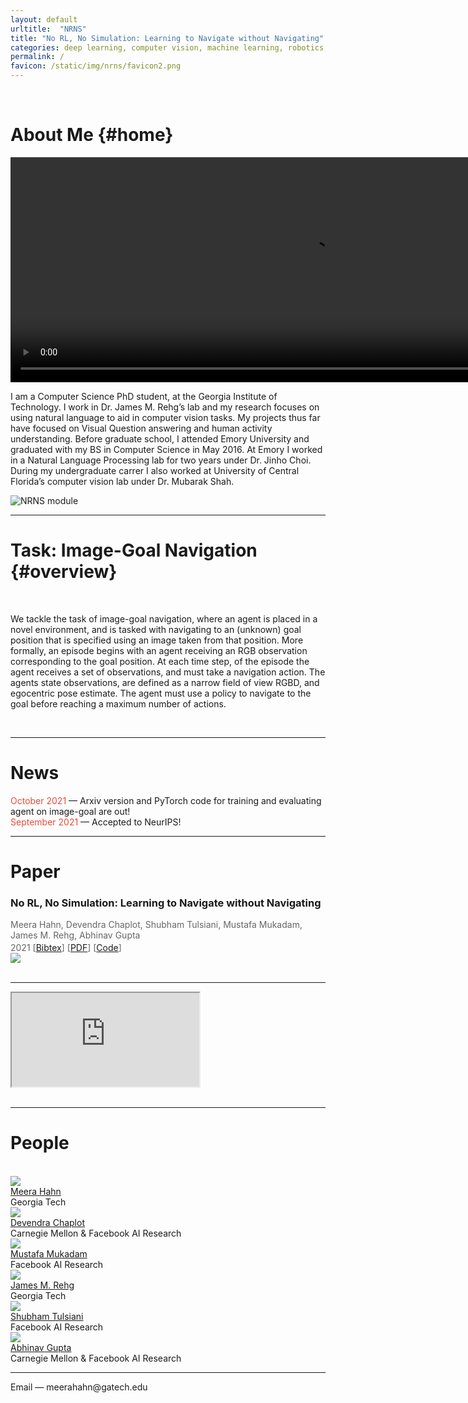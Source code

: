 ```yaml
---
layout: default
urltitle:  "NRNS"
title: "No RL, No Simulation: Learning to Navigate without Navigating"
categories: deep learning, computer vision, machine learning, robotics, navigation
permalink: /
favicon: /static/img/nrns/favicon2.png
---
```


<br>

# About Me {#home}

<div class="row">

  <div class="col-xs-12 text-center">
      <video width="960" height="360" autoplay="autoplay" controls="controls" muted>
        <source src="{{site.baseurl}}/static/img/nrns/teaser.mp4" type="video/mp4">
      </video>
  </div>

  <div class="col-xs-12 text-center">
    <p>
      I am a Computer Science PhD student, at the Georgia Institute of Technology. I work in Dr. James M. Rehg’s lab and my research focuses on using natural language to aid in computer vision tasks. My projects thus far have focused on Visual Question answering and human activity understanding. Before graduate school, I attended Emory University and graduated with my BS in Computer Science in May 2016. At Emory I worked in a Natural Language Processing lab for two years under Dr. Jinho Choi. During my undergraduate carrer I also worked at University of Central Florida’s computer vision lab under Dr. Mubarak Shah.
    </p>
    <img src="{{site.baseurl}}/static/img/nrns/teaser.jpg" alt="NRNS module">
  </div>
</div>
<hr>

# Task: Image-Goal Navigation {#overview}

<div class="row">

  <div class="col-xs-12">
    <br>
    <p>
      We tackle the task of image-goal navigation, where an agent is placed in a novel environment, and is tasked with navigating to an (unknown) goal position that is specified using an image taken from that position. More formally, an episode begins with an agent receiving an RGB observation corresponding to the goal position. At each time step, of the episode the agent receives a set of observations, and must take a navigation action. The agents state observations, are defined as a narrow field of view RGBD, and egocentric pose estimate. The agent must use a policy to navigate to the goal before reaching a maximum number of actions. 
    </p>
    <br>
  </div>
<!-- 
  <div class="col-xs-12 text-center">
      <br>
    <img src="{{site.baseurl}}/static/img/nrns/nrns.jpg" alt="LED Task">
  </div> -->

  <!-- <div class="col-xs-12 text-center">
    <br>
    <h3>
    <b>
    The NRNS codebase and models are available at:<br><a class="poplink" href="https://github.com/meera1hahn/NRNS/">github.com/meera1hahn/NRNS/</a>
    </b>
    </h3>
  </div> -->
</div>
<hr>

# News

<div class="row">
  <div class="col-xs-12">
    <span style="color:#e74c3c;font-weight:400;">October 2021</span> — Arxiv version and PyTorch code for training and evaluating agent on image-goal are out!<br>
    <span style="color:#e74c3c;font-weight:400;">September 2021</span> — Accepted to NeurIPS!
  </div>
</div>
<hr>

# Paper

<div class="row">
    <div class="col-xs-12">
        <h3>No RL, No Simulation: Learning to Navigate without Navigating</h3>
    </div>
    <div class="col-xs-12" style="margin-top: 3px; color: #666;">
        Meera Hahn, Devendra Chaplot, Shubham Tulsiani, Mustafa Mukadam, James M. Rehg, Abhinav Gupta<br>
    </div>
    <div class="col-xs-12" style="margin-top: 3px; color: #666;">
      2021
      [<a href="{{site.baseurl}}/bib/nrns.bib.txt">Bibtex</a>]
      [<a href="https://arxiv.org/abs/2110.09470">PDF</a>]
      [<a href="https://github.com//meera1hahn/NRNS">Code</a>]
    </div>
</div>
<div class="row">
    <div class="col-xs-12">
        <a href="https://arxiv.org/abs/2110.09470">
          <img class="thumb" src="{{site.baseurl}}/static/img/nrns/thumb.jpg">
        </a>
    </div>
</div>
<br>
<hr>


<div class="row">
  <div class="col-xs-12">
    <div class="vid-container">
      <iframe src="https://www.youtube.com/embed/6YxmkjtJomA" allowfullscreen></iframe>
    </div>
  </div>
</div>
<br>
<hr>


# People

<br>
<div class="row">
  <div class="col-md-2 col-md-offset-2 col-sm-3 col-xs-6">
    <a href="https://meerahahn.github.io/">
      <img class="people-pic" src="/nrns/static/img/people/meera.jpg" />
    </a>
    <div class="people-name">
      <a href="https://meerahahn.github.io/">Meera Hahn</a><br />
      <affiliation>Georgia Tech</affiliation>
    </div>
  </div>
  <div class="col-md-2 col-sm-3 col-xs-6">
    <a href="https://devendrachaplot.github.io/">
      <img class="people-pic" src="/nrns/static/img/people/devendra.jpg" />
    </a>
    <div class="people-name">
      <a href="https://devendrachaplot.github.io/">Devendra Chaplot</a><br />
      <affiliation>Carnegie Mellon &amp; Facebook AI Research</affiliation>
    </div>
  </div>
  <div class="col-md-2 col-sm-3 col-xs-6">
    <a href="http://www.mustafamukadam.com/">
      <img class="people-pic" src="/nrns/static/img/people/mustafa.jpg" />
    </a>
    <div class="people-name">
      <a href="http://www.mustafamukadam.com/">Mustafa Mukadam</a><br />
      <affiliation>Facebook AI Research</affiliation>
    </div>
  </div>
  <div class="col-md-2 col-sm-3 col-xs-6">
    <a href="http://www.cc.gatech.edu/~rehg/">
      <img class="people-pic" src="/nrns/static/img/people/jim.jpg" />
    </a>
    <div class="people-name">
      <a href="http://www.cc.gatech.edu/~rehg/">James M. Rehg</a><br />
      <affiliation>Georgia Tech</affiliation>
    </div>
  </div>   
</div>
<div class="row">
  <div class="col-md-2 col-md-offset-4 col-sm-4 col-xs-6">
    <a href="http://shubhtuls.github.io/">
      <img class="people-pic" src="/nrns/static/img/people/shubham.jpg" />
    </a>
    <div class="people-name">
      <a href="http://shubhtuls.github.io/">Shubham Tulsiani</a><br />
      <affiliation>Facebook AI Research</affiliation>
    </div>
  </div>  
  <div class="col-md-2 col-sm-3 col-xs-6">
    <a href="http://www.cs.cmu.edu/~abhinavg/" style="border:0;">
      <img class="people-pic" src="/nrns/static/img/people/abhinav.jpg" />
    </a>
    <div class="people-name">
      <a href="http://www.cs.cmu.edu/~abhinavg/">Abhinav Gupta</a><br />
      <affiliation>Carnegie Mellon &amp; Facebook AI Research</affiliation>
    </div>
  </div>
</div>
<hr>
<div class="row">
  <div class="col-xs-6">
    <span style="font-weight:400;">Email</span> — meerahahn@gatech.edu
  </div>
  <br>
</div>